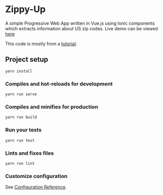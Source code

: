 # Zippy-Up

A simple Progressive Web App written in Vue.js using Ionic components which extracts information about US zip codes.
Live demo can be viewed [here](https://zippy-up.web.app/)

This code is mostly from a [tutorial](https://www.youtube.com/watch?v=6H1wftPS0oo).

## Project setup
```
yarn install
```

### Compiles and hot-reloads for development
```
yarn run serve
```

### Compiles and minifies for production
```
yarn run build
```

### Run your tests
```
yarn run test
```

### Lints and fixes files
```
yarn run lint
```

### Customize configuration
See [Configuration Reference](https://cli.vuejs.org/config/).

